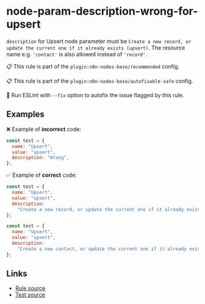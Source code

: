 [//]: # "File generated from a template. Do not edit this file directly."

# node-param-description-wrong-for-upsert

`description` for Upsert node parameter must be `Create a new record, or update the current one if it already exists (upsert)`. The resource name e.g. `'contact'` is also allowed instead of `'record'`.

📋 This rule is part of the `plugin:n8n-nodes-base/recommended` config.

📋 This rule is part of the `plugin:n8n-nodes-base/autofixable-safe` config.

🔧 Run ESLint with `--fix` option to autofix the issue flagged by this rule.

## Examples

❌ Example of **incorrect** code:

```js
const test = {
  name: "Upsert",
  value: "upsert",
  description: "Wrong",
};
```

✅ Example of **correct** code:

```js
const test = {
  name: "Upsert",
  value: "upsert",
  description:
    "Create a new record, or update the current one if it already exists (upsert)",
};

const test = {
  name: "Upsert",
  value: "upsert",
  description:
    "Create a new contact, or update the current one if it already exists (upsert)",
};
```

## Links

- [Rule source](../../lib/rules/node-param-description-wrong-for-upsert.ts)
- [Test source](../../tests/node-param-description-wrong-for-upsert.test.ts)
